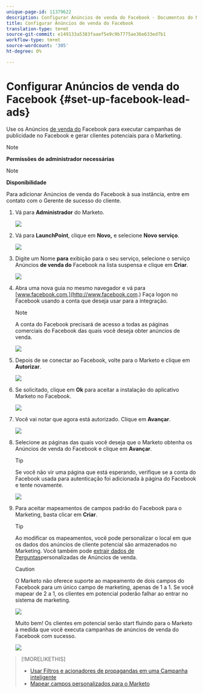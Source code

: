 ```yaml
---
unique-page-id: 11379622
description: Configurar Anúncios de venda do Facebook - Documentos do Marketing - Documentação do produto
title: Configurar Anúncios de venda do Facebook
translation-type: tm+mt
source-git-commit: e149133a5383faaef5e9c9b7775ae36e633ed7b1
workflow-type: tm+mt
source-wordcount: '305'
ht-degree: 0%

---
```



# Configurar Anúncios de venda do Facebook {#set-up-facebook-lead-ads}

Use os Anúncios [de venda do](https://www.facebook.com/business/a/lead-ads) Facebook para executar campanhas de publicidade no Facebook e gerar clientes potenciais para o Marketing.

>[!NOTE]
>
>**Permissões de administrador necessárias**

>[!NOTE]
>
>**Disponibilidade**
>
>Para adicionar Anúncios de venda do Facebook à sua instância, entre em contato com o Gerente de sucesso do cliente.

1. Vá para **Administrador** do Marketo.

   ![](assets/image2016-11-29-10-3a50-3a29.png)

1. Vá para **LaunchPoint**, clique em **Novo,** e selecione **Novo serviço**.

   ![](assets/image2016-11-29-10-3a51-3a11.png)

1. Digite um Nome **para** exibição para o seu serviço, selecione o serviço Anúncios **de venda do** Facebook na lista suspensa e clique em **Criar**.

   ![](assets/image2016-11-29-10-3a51-3a47.png)

1. Abra uma nova guia no mesmo navegador e vá para [www.facebook.com.](http://www.facebook.com.) Faça logon no Facebook usando a conta que deseja usar para a integração.

   >[!NOTE]
   >
   >A conta do Facebook precisará de acesso a todas as páginas comerciais do Facebook das quais você deseja obter anúncios de venda.

   ![](assets/image2016-11-29-10-3a52-3a29.png)

1. Depois de se conectar ao Facebook, volte para o Marketo e clique em **Autorizar**.

   ![](assets/image2016-11-29-10-3a52-3a51.png)

1. Se solicitado, clique em **Ok** para aceitar a instalação do aplicativo Marketo no Facebook.

   ![](assets/image2016-11-29-10-3a56-3a3.png)

1. Você vai notar que agora está autorizado. Clique em **Avançar**.

   ![](assets/image2016-11-29-10-3a56-3a28.png)

1. Selecione as páginas das quais você deseja que o Marketo obtenha os Anúncios de venda do Facebook e clique em **Avançar**.

   >[!TIP]
   >
   >Se você não vir uma página que está esperando, verifique se a conta do Facebook usada para autenticação foi adicionada à página do Facebook e tente novamente.

   ![](assets/image2016-11-29-10-3a58-3a36.png)

1. Para aceitar mapeamentos de campos padrão do Facebook para o Marketing, basta clicar em **Criar**.

   >[!TIP]
   >
   >Ao modificar os mapeamentos, você pode personalizar o local em que os dados dos anúncios de cliente potencial são armazenados no Marketing. Você também pode [extrair dados de Perguntas](set-up-facebook-lead-ads/map-custom-fields-to-marketo.md)personalizadas de Anúncios de venda.

   >[!CAUTION]
   >
   >O Marketo não oferece suporte ao mapeamento de dois campos do Facebook para um único campo de marketing, apenas de 1 a 1. Se você mapear de 2 a 1, os clientes em potencial poderão falhar ao entrar no sistema de marketing.

   ![](assets/image2016-11-29-11-3a0-3a2.png)

   Muito bem! Os clientes em potencial serão start fluindo para o Marketo à medida que você executa campanhas de anúncios de venda do Facebook com sucesso.

   ![](assets/image2016-11-29-12-3a32-3a54.png)

>[!MORELIKETHIS]
>
>* [Usar Filtros e acionadores de propagandas em uma Campanha inteligente](use-lead-ads-filters-and-triggers-in-a-smart-campaign.md)
>* [Mapear campos personalizados para o Marketo](set-up-facebook-lead-ads/map-custom-fields-to-marketo.md)

>



